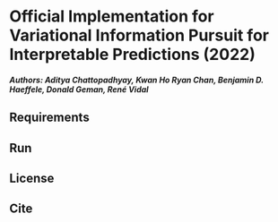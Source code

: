 # Official Implementation for Variational Information Pursuit for Interpretable Predictions (2022)
##### Authors: Aditya Chattopadhyay, Kwan Ho Ryan Chan, Benjamin D. Haeffele, Donald Geman, René Vidal


## Requirements


## Run


## License



## Cite


